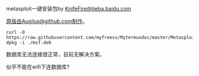 metasploit一键安装包by KnifeFire@tieba.baidu.com

原版由Auxilus@github.com制作。

```shell
curl -O https://raw.githubusercontent.com/myfreess/Mytermuxdoc/master/Metasploit/msf.deb
dpkg -i ./msf.deb
```

数据库无法连接很正常，目前无解决方案。

似乎不能在wifi下连数据库?

